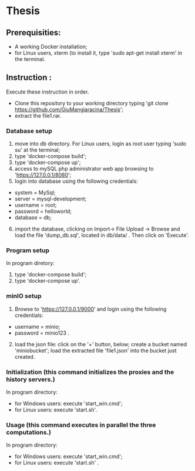 # Thesis
## Prerequisities:
- A working Docker installation;
- for Linux users, xterm (to install it, type 'sudo apt-get install xterm' in the terminal.
## Instruction : 
Execute these instruction in order.

- Clone this repository to your working directory typing 'git clone https://github.com/GiuMangiaracina/Thesis';
- extract the file1.rar.
### Database setup
1. move into  db directory. For Linux users, login as root user typing 'sudo su' at the terminal;
2. type 'docker-compose build';
3. type 'docker-compose up';
4. access to mySQL php administrator web app browsing to 'https://127.0.0.1/8080';
5. login into database using the following credentials: 
 - system = MySql;
 - server = mysql-development;
 - username = root;
 - password = helloworld;
 - database = db;
6. import the database, clicking on Import-> File Upload -> Browse and load the file 'dump_db.sql', located in db/data/ . Then click on 'Execute'.
### Program setup
In program diretory:
1. type 'docker-compose build';
2. type 'docker-compose up'.
### minIO setup
1. Browse to 'https://127.0.0.1/9000' and login using the following credentials: 
- username = minio;
- password = minio123 .
2. load the json file: click on the '+' button, below; create a bucket named 'miniobucket'; load the extracted file 'file1.json' into the bucket just created.

### Initialization (this command initializes the proxies and the history servers.)
In program directory:

- for Windows users: execute 'start_win.cmd';
- for Linux users: execute 'start.sh'.
### Usage (this command executes in parallel the three computations.)
In program directory:
- for Windows users:
execute 'start_win.cmd';
- for Linux users:
execute 'start.sh' .
